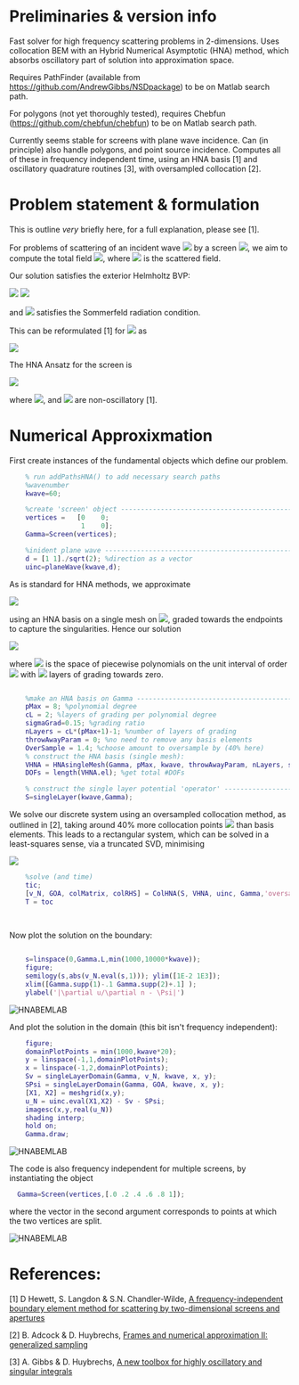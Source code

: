 # Preliminaries & version info

Fast solver for high frequency scattering problems in 2-dimensions. Uses collocation BEM with an Hybrid Numerical Asymptotic (HNA) method, which absorbs oscillatory part of solution into approximation space.

Requires PathFinder (available from https://github.com/AndrewGibbs/NSDpackage) to be on Matlab search path.

For polygons (not yet thoroughly tested), requires Chebfun (https://github.com/chebfun/chebfun) to be on Matlab search path.

Currently seems stable for screens with plane wave incidence. Can (in principle) also handle polygons, and point source incidence. Computes all of these in frequency independent time, using an HNA basis [1] and oscillatory quadrature routines [3], with oversampled collocation [2].

# Problem statement & formulation

This is outline *very* briefly here, for a full explanation, please see [1].

For problems of scattering of an incident wave <img src="http://latex.codecogs.com/svg.latex?u^i(\mathbf{x})=\mathrm{e}^{\mathrm{i}k\mathbf{d}\cdot\mathbf{x}}" border="0"/> by a screen <img src="http://latex.codecogs.com/svg.latex?\Gamma" border="0"/>, we aim to compute the total field <img src="http://latex.codecogs.com/svg.latex?u:=u^i+u^s" border="0"/>, where <img src="http://latex.codecogs.com/svg.latex?u^s" border="0"/> is the scattered field.

Our solution satisfies the exterior Helmholtz BVP:

 <img src="http://latex.codecogs.com/svg.latex?(\Delta+k^2)u=0\quad\text{in}\quad\mathbb{R}^2\setminus\Gamma," border="0"/>
  <img src="http://latex.codecogs.com/svg.latex?u|_\Gamma^{~}=0\quad\text{on}\quad\Gamma" border="0"/>
 
 and <img src="http://latex.codecogs.com/svg.latex?u^s" border="0"/> satisfies the Sommerfeld radiation condition.
<!---
![equation](https://latex.codecogs.com/gif.latex?%28%5CDelta&plus;k%5E2%29u%3D0%5Cquad%5Ctext%7Bin%20%7D%5Cmathbb%7BR%7D%5E2%5Csetminus%5CGamma%2C%20%5Cquad%20u%3D0%5Cquad%5Ctext%7Bon%20%7D%5CGamma)
-->

This can be reformulated [1] for <img src="http://latex.codecogs.com/svg.latex?[\partial_nu]:=\partial_n^+u - \partial_n^-u" border="0"/> as

 <img src="http://latex.codecogs.com/svg.latex?\int_\Gamma^{~} H_0^{(1)}(k|\mathbf{x}-\mathbf{y}|)[\partial_nu](\mathbf{y})\mathrm{d}s(\mathbf{y}) = u^i(\mathbf{x}),\quad\text{on}\quad\Gamma" border="0"/>
 
 <!---
![equation](https://latex.codecogs.com/gif.latex?%5Cint_%5CGamma%5Cfrac%7B%5Cmathrm%7Bi%7D%7D%7B4%7DH_0%5E%7B%281%29%7D%28k%7C%5Cmathbf%7Bx%7D-%5Cmathbf%7By%7D%7C%29%5B%5Cpartial_nu%5D%28%5Cmathbf%7By%7D%29%5Cmathrm%7Bd%7Ds%28%5Cmathbf%7By%7D%29%3Du%5Ei%28%5Cmathbf%7Bx%7D%29%2C%5Cquad%5Ctext%7Bon%20%7D%5CGamma.)
-->

The HNA Ansatz for the screen is

 <img src="http://latex.codecogs.com/svg.latex?[\partial_nu](\mathbf{x})(s):=v_+(s)\mathrm{e}^{\mathrm{i}ks}+v_-(s)\mathrm{e}^{-\mathrm{i}ks}+\Psi(\mathbf{x}),\quad\text{on }\quad\Gamma" border="0"/>

where  <img src="http://latex.codecogs.com/svg.latex?\Psi:=2\partial_n^+u^i" border="0"/>, and <img src="http://latex.codecogs.com/svg.latex?v_\pm" border="0"/> are non-oscillatory [1].

# Numerical Approxixmation

First create instances of the fundamental objects which define our problem.

```matlab
    % run addPathsHNA() to add necessary search paths
    %wavenumber
    kwave=60;

    %create 'screen' object ---------------------------------------------------
    vertices =   [0    0;
                  1    0];
    Gamma=Screen(vertices);

    %inident plane wave -------------------------------------------------------
    d = [1 1]./sqrt(2); %direction as a vector
    uinc=planeWave(kwave,d);
```
As is standard for HNA methods, we approximate 

<img src="http://latex.codecogs.com/svg.latex?\nu_N(s)\approx~[\partial_nu](\mathbf{x}(s))-\Psi(\mathbf{x}(s))=v_+(s)\mathrm{e}^{\mathrm{i}ks}+v_-(s)\mathrm{e}^{-\mathrm{i}ks}" border="0"/>

using an HNA basis on a single mesh on <img src="http://latex.codecogs.com/svg.latex?\Gamma" border="0"/>, graded towards the endpoints to capture the singularities.  Hence our solution

<img src="http://latex.codecogs.com/svg.latex?\nu_N\in\{\rho_+(s)\mathrm{e}^{\mathrm{i}ks}+\rho_-(1-s)\mathrm{e}^{-\mathrm{i}ks}:\rho_\pm\in\mathbb{P}_{p,n}(0,1)\}" border="0"/>

where <img src="http://latex.codecogs.com/svg.latex?\mathbb{P}_{p,n}(0,1)" border="0"/> is the space of piecewise polynomials on the unit interval of order <img src="http://latex.codecogs.com/svg.latex?p" border="0"/> with <img src="http://latex.codecogs.com/svg.latex?n" border="0"/> layers of grading towards zero.

```matlab

    %make an HNA basis on Gamma -----------------------------------------------
    pMax = 8; %polynomial degree
    cL = 2; %layers of grading per polynomial degree
    sigmaGrad=0.15; %grading ratio
    nLayers = cL*(pMax+1)-1; %number of layers of grading
    throwAwayParam = 0; %no need to remove any basis elements
    OverSample = 1.4; %choose amount to oversample by (40% here)
    % construct the HNA basis (single mesh):
    VHNA = HNAsingleMesh(Gamma, pMax, kwave, throwAwayParam, nLayers, sigmaGrad, 1);
    DOFs = length(VHNA.el); %get total #DOFs

    % construct the single layer potential 'operator' ---------------------------
    S=singleLayer(kwave,Gamma);
```

We solve our discrete system using an oversampled collocation method, as outlined in [2], taking around 40% more collocation points <img src="http://latex.codecogs.com/svg.latex?\{s_m\}_{m=1}^M" border="0"/> than basis elements. This leads to a rectangular system, which can be solved in a least-squares sense, via a truncated SVD, minimising

<img src="http://latex.codecogs.com/svg.latex?\sum_{m=1}^M|\mathcal{S}_k(\nu_N(s_m)+\Psi(\mathbf{x}(s_m)))-u^i(\mathbf{x}(s_m))|\quad\text{for}\quad~M\geq1.4N" border="0"/>

```matlab
    %solve (and time)
    tic;
    [v_N, GOA, colMatrix, colRHS] = ColHNA(S, VHNA, uinc, Gamma,'oversample', OverSample, 'progress');
    T = toc
    
    
```
Now plot the solution on the boundary:

```matlab

    s=linspace(0,Gamma.L,min(1000,10000*kwave));
    figure;
    semilogy(s,abs(v_N.eval(s,1))); ylim([1E-2 1E3]);
    xlim([Gamma.supp(1)-.1 Gamma.supp(2)+.1] );
    ylabel('|\partial u/\partial n - \Psi|')

```
![HNABEMLAB](https://raw.github.com/AndrewGibbs/HNABEMLAB/master/boundaryPlot_k60.png)

And plot the solution in the domain (this bit isn't frequency independent):

```matlab
    figure;
    domainPlotPoints = min(1000,kwave*20);
    y = linspace(-1,1,domainPlotPoints);
    x = linspace(-1,2,domainPlotPoints);
    Sv = singleLayerDomain(Gamma, v_N, kwave, x, y);
    SPsi = singleLayerDomain(Gamma, GOA, kwave, x, y);
    [X1, X2] = meshgrid(x,y);
    u_N = uinc.eval(X1,X2) - Sv - SPsi;
    imagesc(x,y,real(u_N))
    shading interp;
    hold on;
    Gamma.draw;
```
![HNABEMLAB](https://raw.github.com/AndrewGibbs/HNABEMLAB/master/domainPlot_k60.png)

The code is also frequency independent for multiple screens, by instantiating the object

```matlab
  Gamma=Screen(vertices,[.0 .2 .4 .6 .8 1]);
```

where the vector in the second argument corresponds to points at which the two vertices are split.

![HNABEMLAB](https://raw.github.com/AndrewGibbs/HNABEMLAB/master/mutliScreenPlot.png)

# References:

[1] D Hewett, S. Langdon & S.N. Chandler-Wilde, <a href="https://arxiv.org/pdf/1401.2786.pdf">A frequency-independent boundary element method for scattering by two-dimensional screens and apertures</a>

[2] B. Adcock & D. Huybrechs, <a href="https://arxiv.org/pdf/1802.01950.pdf">Frames and numerical approximation II: generalized sampling</a>

[3] A. Gibbs & D. Huybrechs, <a href="https://people.cs.kuleuven.be/~andrew.gibbs/AGibbs5.pdf">A new toolbox for highly oscillatory and singular integrals</a>
